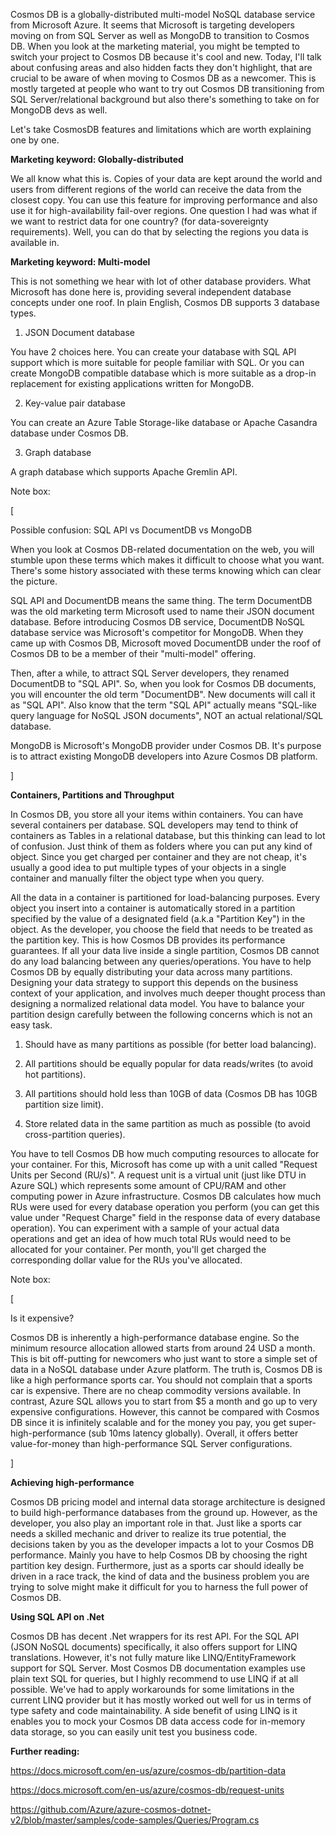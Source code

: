 Cosmos DB is a globally-distributed multi-model NoSQL database service from Microsoft Azure. It seems that Microsoft is targeting developers moving on from SQL Server as well as MongoDB to transition to Cosmos DB. When you look at the marketing material, you might be tempted to switch your project to Cosmos DB because it's cool and new. Today, I'll talk about confusing areas and also hidden facts they don't highlight, that are crucial to be aware of when moving to Cosmos DB as a newcomer. This is mostly targeted at people who want to try out Cosmos DB transitioning from SQL Server/relational background but also there's something to take on for MongoDB devs as well.

Let's take CosmosDB features and limitations which are worth explaining one by one.

**Marketing keyword: Globally-distributed**

We all know what this is. Copies of your data are kept around the world and users from different regions of the world can receive the data from the closest copy. You can use this feature for improving performance and also use it for high-availability fail-over regions. One question I had was what if we want to restrict data for one country? (for data-sovereignty requirements). Well, you can do that by selecting the regions you data is available in.

**Marketing keyword: Multi-model**

This is not something we hear with lot of other database providers. What Microsoft has done here is, providing several independent database concepts under one roof. In plain English, Cosmos DB supports 3 database types. 

1. JSON Document database

You have 2 choices here. You can create your database with SQL API support which is more suitable for people familiar with SQL. Or you can create MongoDB compatible database which is more suitable as a drop-in replacement for existing applications written for MongoDB.

2. Key-value pair database

You can create an Azure Table Storage-like database or Apache Casandra database under Cosmos DB.

3. Graph database

A graph database which supports Apache Gremlin API.

Note box:

[

Possible confusion: SQL API vs DocumentDB vs MongoDB

When you look at Cosmos DB-related documentation on the web, you will stumble upon these terms which makes it difficult to choose what you want. There's some history associated with these terms knowing which can clear the picture.

	

SQL API and DocumentDB means the same thing. The term DocumentDB was the old marketing term Microsoft used to name their JSON document database. Before introducing Cosmos DB service, DocumentDB NoSQL database service was Microsoft's competitor for MongoDB. When they came up with Cosmos DB, Microsoft moved DocumentDB under the roof of Cosmos DB to be a member of their "multi-model" offering.

	

Then, after a while, to attract SQL Server developers, they renamed DocumentDB to "SQL API". So, when you look for Cosmos DB documents, you will encounter the old term "DocumentDB". New documents will call it as "SQL API". Also know that the term "SQL API" actually means "SQL-like query language for NoSQL JSON documents", NOT an actual relational/SQL database.

	

MongoDB is Microsoft's MongoDB provider under Cosmos DB. It's purpose is to attract existing MongoDB developers into Azure Cosmos DB platform.

]

**Containers, Partitions and Throughput**

In Cosmos DB, you store all your items within containers. You can have several containers per database. SQL developers may tend to think of containers as Tables in a relational database, but this thinking can lead to lot of confusion. Just think of them as folders where you can put any kind of object. Since you get charged per container and they are not cheap, it's usually a good idea to put multiple types of your objects in a single container and manually filter the object type when you query.

All the data in a container is partitioned for load-balancing purposes. Every object you insert into a container is automatically stored in a partition specified by the value of a designated field (a.k.a "Partition Key") in the object. As the developer, you choose the field that needs to be treated as the partition key. This is how Cosmos DB provides its performance guarantees. If all your data live inside a single partition, Cosmos DB cannot do any load balancing between any queries/operations. You have to help Cosmos DB by equally distributing your data across many partitions. Designing your data strategy to support this depends on the business context of your application, and involves much deeper thought process than designing a normalized relational data model. You have to balance your partition design carefully between the following concerns which is not an easy task.

1. Should have as many partitions as possible (for better load balancing).

2. All partitions should be equally popular for data reads/writes (to avoid hot partitions).

3. All partitions should hold less than 10GB of data (Cosmos DB has 10GB partition size limit).

4. Store related data in the same partition as much as possible (to avoid cross-partition queries).

You have to tell Cosmos DB how much computing resources to allocate for your container. For this, Microsoft has come up with a unit called "Request Units per Second (RU/s)". A request unit is a virtual unit (just like DTU in Azure SQL) which represents some amount of CPU/RAM and other computing power in Azure infrastructure. Cosmos DB calculates how much RUs were used for every database operation you perform (you can get this value under "Request Charge" field in the response data of every database operation). You can experiment with a sample of your actual data operations and get an idea of how much total RUs would need to be allocated for your container. Per month, you'll get charged the corresponding dollar value for the RUs you've allocated.

Note box:

[

Is it expensive?

Cosmos DB is inherently a high-performance database engine. So the minimum resource allocation allowed starts from around 24 USD a month. This is bit off-putting for newcomers who just want to store a simple set of data in a NoSQL database under Azure platform. The truth is, Cosmos DB is like a high performance sports car. You should not complain that a sports car is expensive. There are no cheap commodity versions available. In contrast, Azure SQL allows you to start from $5 a month and go up to very expensive configurations. However, this cannot be compared with Cosmos DB since it is infinitely scalable and for the money you pay, you get super-high-performance (sub 10ms latency globally). Overall, it offers better value-for-money than high-performance SQL Server configurations.

]

**Achieving high-performance**

Cosmos DB pricing model and internal data storage architecture is designed to build high-performance databases from the ground up. However, as the developer, you also play an important role in that. Just like a sports car needs a skilled mechanic and driver to realize its true potential, the decisions taken by you as the developer impacts a lot to your Cosmos DB performance. Mainly you have to help Cosmos DB by choosing the right partition key design. Furthermore, just as a sports car should ideally be driven in a race track, the kind of data and the business problem you are trying to solve might make it difficult for you to harness the full power of Cosmos DB.

**Using SQL API on .Net**

Cosmos DB has decent .Net wrappers for its rest API. For the SQL API (JSON NoSQL documents) specifically, it also offers support for LINQ translations. However, it's not fully mature like LINQ/EntityFramework support for SQL Server. Most Cosmos DB documentation examples use plain text SQL for queries, but I highly recommend to use LINQ if at all possible. We've had to apply workarounds for some limitations in the current LINQ provider but it has mostly worked out well for us in terms of type safety and code maintainability. A side benefit of using LINQ is it enables you to mock your Cosmos DB data access code for in-memory data storage, so you can easily unit test you business code.

**Further reading:**

https://docs.microsoft.com/en-us/azure/cosmos-db/partition-data

https://docs.microsoft.com/en-us/azure/cosmos-db/request-units

https://github.com/Azure/azure-cosmos-dotnet-v2/blob/master/samples/code-samples/Queries/Program.cs

